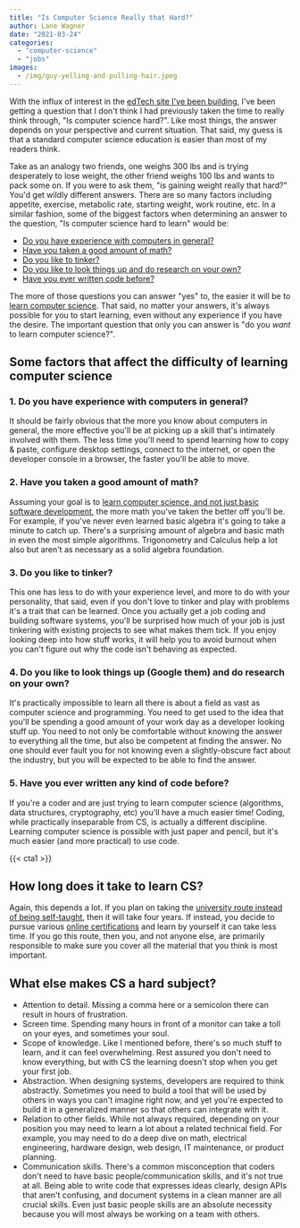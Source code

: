 ```yaml
---
title: "Is Computer Science Really that Hard?"
author: Lane Wagner
date: "2021-03-24"
categories: 
  - "computer-science"
  - "jobs"
images:
  - /img/guy-yelling-and-pulling-hair.jpeg
---
```


With the influx of interest in the [edTech site I've been building](https://boot.dev/), I've been getting a question that I don't think I had previously taken the time to really think through, "Is computer science hard?". Like most things, the answer depends on your perspective and current situation. That said, my guess is that a standard computer science education is easier than most of my readers think.

Take as an analogy two friends, one weighs 300 lbs and is trying desperately to lose weight, the other friend weighs 100 lbs and wants to pack some on. If you were to ask them, "is gaining weight really that hard?" You'd get wildly different answers. There are so many factors including appetite, exercise, metabolic rate, starting weight, work routine, etc. In a similar fashion, some of the biggest factors when determining an answer to the question, "Is computer science hard to learn" would be:

- [Do you have experience with computers in general?](#experience-computers)
- [Have you taken a good amount of math?](#math)
- [Do you like to tinker?](#tinker)
- [Do you like to look things up and do research on your own?](#research)
- [Have you ever written code before?](#code)

The more of those questions you can answer "yes" to, the easier it will be to [learn computer science](/computer-science/comprehensive-guide-to-learn-computer-science-online/). That said, no matter your answers, it's always possible for you to start learning, even without any experience if you have the desire. The important question that only you can answer is "do you _want_ to learn computer science?".

## Some factors that affect the difficulty of learning computer science

### 1\. Do you have experience with computers in general?

It should be fairly obvious that the more you know about computers in general, the more effective you'll be at picking up a skill that's intimately involved with them. The less time you'll need to spend learning how to copy & paste, configure desktop settings, connect to the internet, or open the developer console in a browser, the faster you'll be able to move.

### 2\. Have you taken a good amount of math?

Assuming your goal is to [learn computer science, and not just basic software development](/computer-science/computer-science-vs-software-engineering/), the more math you've taken the better off you'll be. For example, if you've never even learned basic algebra it's going to take a minute to catch up. There's a surprising amount of algebra and basic math in even the most simple algorithms. Trigonometry and Calculus help a lot also but aren't as necessary as a solid algebra foundation.

### 3\. Do you like to tinker?

This one has less to do with your experience level, and more to do with your personality, that said, even if you don't love to tinker and play with problems it's a trait that can be learned. Once you actually get a job coding and building software systems, you'll be surprised how much of your job is just tinkering with existing projects to see what makes them tick. If you enjoy looking deep into how stuff works, it will help you to avoid burnout when you can't figure out why the code isn't behaving as expected.

### 4\. Do you like to look things up (Google them) and do research on your own?

It's practically impossible to learn all there is about a field as vast as computer science and programming. You need to get used to the idea that you'll be spending a good amount of your work day as a developer looking stuff up. You need to not only be comfortable without knowing the answer to everything all the time, but also be competent at finding the answer. No one should ever fault you for not knowing even a slightly-obscure fact about the industry, but you will be expected to be able to find the answer.

### 5\. Have you ever written any kind of code before?

If you're a coder and are just trying to learn computer science (algorithms, data structures, cryptography, etc) you'll have a much easier time! Coding, while practically inseparable from CS, is actually a different discipline. Learning computer science is possible with just paper and pencil, but it's much easier (and more practical) to use code.

{{< cta1 >}}

## How long does it take to learn CS?

Again, this depends a lot. If you plan on taking the [university route instead of being self-taught](/computer-science/compsci-certificate-vs-degree/), then it will take four years. If instead, you decide to pursue various [online certifications](/jobs/guide-to-certificate-in-computer-science/) and learn by yourself it can take less time. If you go this route, then you, and not anyone else, are primarily responsible to make sure you cover all the material that you think is most important.

## What else makes CS a hard subject?

- Attention to detail. Missing a comma here or a semicolon there can result in hours of frustration.
- Screen time. Spending many hours in front of a monitor can take a toll on your eyes, and sometimes your soul.
- Scope of knowledge. Like I mentioned before, there's so much stuff to learn, and it can feel overwhelming. Rest assured you don't need to know everything, but with CS the learning doesn't stop when you get your first job.
- Abstraction. When designing systems, developers are required to think abstractly. Sometimes you need to build a tool that will be used by others in ways you can't imagine right now, and yet you're expected to build it in a generalized manner so that others can integrate with it.
- Relation to other fields. While not always required, depending on your position you may need to learn a lot about a related technical field. For example, you may need to do a deep dive on math, electrical engineering, hardware design, web design, IT maintenance, or product planning.
- Communication skills. There's a common misconception that coders don't need to have basic people/communication skills, and it's not true at all. Being able to write code that expresses ideas clearly, design APIs that aren't confusing, and document systems in a clean manner are all crucial skills. Even just basic people skills are an absolute necessity because you will most always be working on a team with others.
